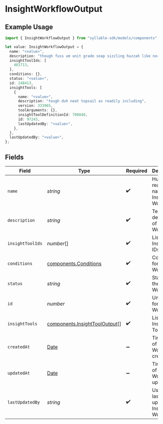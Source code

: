 # InsightWorkflowOutput

## Example Usage

```typescript
import { InsightWorkflowOutput } from "syllable-sdk/models/components";

let value: InsightWorkflowOutput = {
  name: "<value>",
  description: "though fuss um unit grade soap sizzling huzzah like nor",
  insightToolIds: [
    401713,
  ],
  conditions: {},
  status: "<value>",
  id: 248413,
  insightTools: [
    {
      name: "<value>",
      description: "tough duh neat topsail as readily including",
      version: 333965,
      toolArguments: {},
      insightToolDefinitionId: 790840,
      id: 97243,
      lastUpdatedBy: "<value>",
    },
  ],
  lastUpdatedBy: "<value>",
};
```

## Fields

| Field                                                                                         | Type                                                                                          | Required                                                                                      | Description                                                                                   |
| --------------------------------------------------------------------------------------------- | --------------------------------------------------------------------------------------------- | --------------------------------------------------------------------------------------------- | --------------------------------------------------------------------------------------------- |
| `name`                                                                                        | *string*                                                                                      | :heavy_check_mark:                                                                            | Human readable name of Insight Workflow                                                       |
| `description`                                                                                 | *string*                                                                                      | :heavy_check_mark:                                                                            | Text description of Insight Workflow                                                          |
| `insightToolIds`                                                                              | *number*[]                                                                                    | :heavy_check_mark:                                                                            | List of Insight Tool IDs                                                                      |
| `conditions`                                                                                  | [components.Conditions](../../models/components/conditions.md)                                | :heavy_check_mark:                                                                            | Conditions for Insight Workflow                                                               |
| `status`                                                                                      | *string*                                                                                      | :heavy_check_mark:                                                                            | Status of the Insight Workflow                                                                |
| `id`                                                                                          | *number*                                                                                      | :heavy_check_mark:                                                                            | Unique ID for Insight Workflow                                                                |
| `insightTools`                                                                                | [components.InsightToolOutput](../../models/components/insighttooloutput.md)[]                | :heavy_check_mark:                                                                            | List of Insight Tools                                                                         |
| `createdAt`                                                                                   | [Date](https://developer.mozilla.org/en-US/docs/Web/JavaScript/Reference/Global_Objects/Date) | :heavy_minus_sign:                                                                            | Timestamp of Insight Workflow creation                                                        |
| `updatedAt`                                                                                   | [Date](https://developer.mozilla.org/en-US/docs/Web/JavaScript/Reference/Global_Objects/Date) | :heavy_minus_sign:                                                                            | Timestamp of Insight Workflow update                                                          |
| `lastUpdatedBy`                                                                               | *string*                                                                                      | :heavy_check_mark:                                                                            | User who last updated Insight Workflow                                                        |